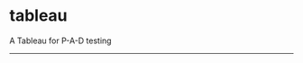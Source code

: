 tableau
=======

A Tableau for P-A-D testing
 
 
 
------------------------------------------------------------------------------------------------------------------------------------------------------